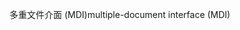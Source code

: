 <span data-ttu-id="6f3e4-101">多重文件介面 (MDI)</span><span class="sxs-lookup"><span data-stu-id="6f3e4-101">multiple-document interface (MDI)</span></span>